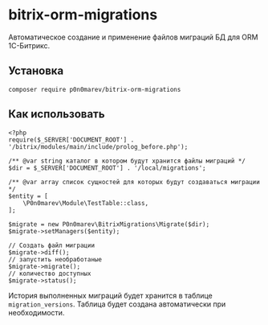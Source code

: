 # bitrix-orm-migrations
Автоматическое создание и применение файлов миграций БД для ORM 1С-Битрикс. 

## Установка

`composer require p0n0marev/bitrix-orm-migrations`

## Как использовать

```
<?php
require($_SERVER['DOCUMENT_ROOT'] . '/bitrix/modules/main/include/prolog_before.php');

/** @var string каталог в котором будут хранится файлы миграций */
$dir = $_SERVER['DOCUMENT_ROOT'] . '/local/migrations';

/** @var array список сущностей для которых будут создаваться миграции */
$entity = [
	\P0n0marev\Module\TestTable::class,
];

$migrate = new P0n0marev\BitrixMigrations\Migrate($dir);
$migrate->setManagers($entity);

// Создать файл миграции
$migrate->diff();
// запустить необработаные
$migrate->migrate();
// количество доступных
$migrate->status();
```

История выполненных миграций будет хранится в таблице `migration_versions`. Таблица будет создана автоматически при необходимости.
